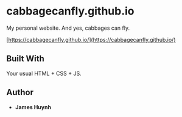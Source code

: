 # cabbagecanfly.github.io

My personal website. And yes, cabbages can fly.

[https://cabbagecanfly.github.io/](https://cabbagecanfly.github.io/)

## Built With

Your usual HTML + CSS + JS.

## Author

* **James Huynh**
